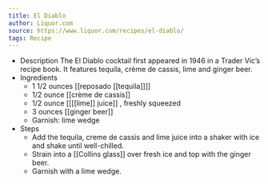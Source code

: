 ```yaml
---
title: El Diablo
author: Liquor.com
source: https://www.liquor.com/recipes/el-diablo/
tags: Recipe
---
```


- Description
  The El Diablo cocktail first appeared in 1946 in a Trader Vic’s recipe book. It features tequila, crème de cassis, lime and ginger beer.
- Ingredients
	- 1 1/2 ounces [[reposado [[tequila]]]]
	- 1/2 ounce [[crème de cassis]]
	- 1/2 ounce [[[[lime]] juice]] , freshly squeezed
	- 3 ounces [[ginger beer]]
	- Garnish: lime wedge
- Steps
	- Add the tequila, creme de cassis and lime juice into a shaker with ice and shake until well-chilled.
	- Strain into a [[Collins glass]] over fresh ice and top with the ginger beer.
	- Garnish with a lime wedge.